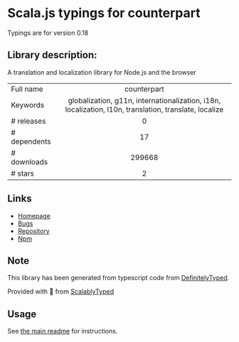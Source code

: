 
# Scala.js typings for counterpart

Typings are for version 0.18

## Library description:
A translation and localization library for Node.js and the browser

|                    |                 |
| ------------------ | :-------------: |
| Full name          | counterpart |
| Keywords           | globalization, g11n, internationalization, i18n, localization, l10n, translation, translate, localize |
| # releases         | 0 |
| # dependents       | 17 |
| # downloads        | 299668 |
| # stars            | 2 |

## Links
- [Homepage](https://github.com/martinandert/counterpart)
- [Bugs](https://github.com/martinandert/counterpart/issues)
- [Repository](https://github.com/martinandert/counterpart)
- [Npm](https://www.npmjs.com/package/counterpart)
    


## Note
This library has been generated from typescript code from [DefinitelyTyped](https://definitelytyped.org).

Provided with :purple_heart: from [ScalablyTyped](https://github.com/oyvindberg/ScalablyTyped)

## Usage
See [the main readme](../../readme.md) for instructions.


